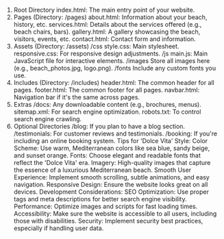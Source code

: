 1. Root Directory
index.html: The main entry point of your website.
2. Pages (Directory: /pages)
about.html: Information about your beach, history, etc.
services.html: Details about the services offered (e.g., beach chairs, bars).
gallery.html: A gallery showcasing the beach, visitors, events, etc.
contact.html: Contact form and information.
3. Assets (Directory: /assets)
/css
style.css: Main stylesheet.
responsive.css: For responsive design adjustments.
/js
main.js: Main JavaScript file for interactive elements.
/images
Store all images here (e.g., beach_photos.jpg, logo.png).
/fonts
Include any custom fonts you use.
4. Includes (Directory: /includes)
header.html: The common header for all pages.
footer.html: The common footer for all pages.
navbar.html: Navigation bar if it's the same across pages.
5. Extras
/docs: Any downloadable content (e.g., brochures, menus).
sitemap.xml: For search engine optimization.
robots.txt: To control search engine crawling.
6. Optional Directories
/blog: If you plan to have a blog section.
/testimonials: For customer reviews and testimonials.
/booking: If you're including an online booking system.
Tips for 'Dolce Vita' Style:
Color Scheme: Use warm, Mediterranean colors like sea blue, sandy beige, and sunset orange.
Fonts: Choose elegant and readable fonts that reflect the 'Dolce Vita' era.
Imagery: High-quality images that capture the essence of a luxurious Mediterranean beach.
Smooth User Experience: Implement smooth scrolling, subtle animations, and easy navigation.
Responsive Design: Ensure the website looks great on all devices.
Development Considerations:
SEO Optimization: Use proper tags and meta descriptions for better search engine visibility.
Performance: Optimize images and scripts for fast loading times.
Accessibility: Make sure the website is accessible to all users, including those with disabilities.
Security: Implement security best practices, especially if handling user data.